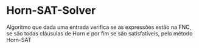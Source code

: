 # Horn-SAT-Solver
Algoritmo que dada uma entrada verifica se as expressões estão na FNC, se são todas cláusulas de Horn e por fim se são satisfatíveis, pelo método Horn-SAT
